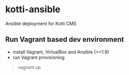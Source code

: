kotti-ansible
=============
Ansible deployment for Kotti CMS

Run Vagrant based dev environment
---------------------------------

* install Vagrant, VirtualBox and Ansible (>=1.9)
* run Vagrant provisioning

> vagrant up
